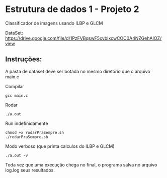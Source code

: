 # Estrutura de dados 1 - Projeto 2

Classificador de imagens usando ILBP e GLCM

DataSet: https://drive.google.com/file/d/1PzFVBqswF5xvbIxcwCOC0A4NZGehAIOZ/view

## Instruções:

A pasta de dataset deve ser botada no mesmo diretório que o arquivo main.c

Compilar

```
gcc main.c
```

Rodar

```
./a.out
```

Run indefinidamente

```
chmod +x rodarPraSempre.sh
./rodarPraSempre.sh
```

Modo verboso (que printa calculos do ILBP e GLCM)

```
./a.out -v
```

Toda vez que uma execução chega no final, o programa salva no arquivo log.log seus resultados.
